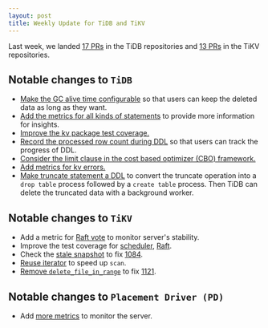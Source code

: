 ```yaml
---
layout: post
title: Weekly Update for TiDB and TiKV
---
```


Last week, we landed [17 PRs](https://github.com/pingcap/tidb/pulls?utf8=%E2%9C%93&q=is%3Apr%20is%3Amerged%20merged%3A2016-09-26..2016-09-30%20) in the TiDB repositories and [13 PRs](https://github.com/search?utf8=%E2%9C%93&q=repo%3Apingcap%2Ftikv+repo%3Apingcap%2Fpd+is%3Apr+is%3Amerged+merged%3A2016-09-26..2016-09-30&type=Issues&ref=searchresults) in the TiKV repositories.

## Notable changes to `TiDB`

+ [Make the GC alive time configurable](https://github.com/pingcap/tidb/pull/1754) so that users can keep the deleted data as long as they want.
+ [Add the metrics for all kinds of statements](https://github.com/pingcap/tidb/pull/1755) to provide more information for insights.
+ [Improve the kv package test coverage.](https://github.com/pingcap/tidb/pull/1758)
+ [Record the processed row count during DDL](https://github.com/pingcap/tidb/pull/1759) so that users can track the progress of DDL.
+ [Consider the limit clause in the cost based optimizer (CBO) framework.](https://github.com/pingcap/tidb/pull/1760)
+ [Add metrics for kv errors.](https://github.com/pingcap/tidb/pull/1765)
+ [Make truncate statement a DDL](https://github.com/pingcap/tidb/pull/1766) to convert the truncate operation into a `drop table` process followed by a `create table` process. Then TiDB can delete the truncated data with a background worker.

## Notable changes to `TiKV`

+ Add a metric for [Raft vote](https://github.com/pingcap/tikv/pull/1111) to monitor server's stability. 
+ Improve the test coverage for [scheduler](https://github.com/pingcap/tikv/pull/1113), [Raft](https://github.com/pingcap/tikv/pull/1117).
+ Check the [stale snapshot](https://github.com/pingcap/tikv/pull/1115) to fix [1084](https://github.com/pingcap/tikv/issues/1084).
+ [Reuse iterator](https://github.com/pingcap/tikv/pull/1116) to speed up `scan`.
+ [Remove `delete_file_in_range`](https://github.com/pingcap/tikv/pull/1124) to fix [1121](https://github.com/pingcap/tikv/issues/1121).

## Notable changes to `Placement Driver (PD)`

+ Add [more metrics](https://github.com/pingcap/pd/pull/330) to monitor the server.

